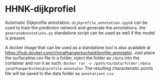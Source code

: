 # HHNK-dijkprofiel
Automatic Dijkprofile annotation. `dijkprofile_annotation.ipynb` can be used to train the prediction network and generate the annotations.
the `generateAnnotations.py` standalone script can be used as well if the model is present.

A docker image that can be used as a standalone tool is also available at https://hub.docker.com/r/jonathangerbscheid/profile-annotator.
Just place the surfaceline.csv file in a folder, inject the folder as `/data` into the container and run it as such:
`docker run -v /path/to/data/folder:/data jonathangerbscheid/profile-annotator`
The resulting characteristic points file will be saved to the data folder as `annotations.csv`
